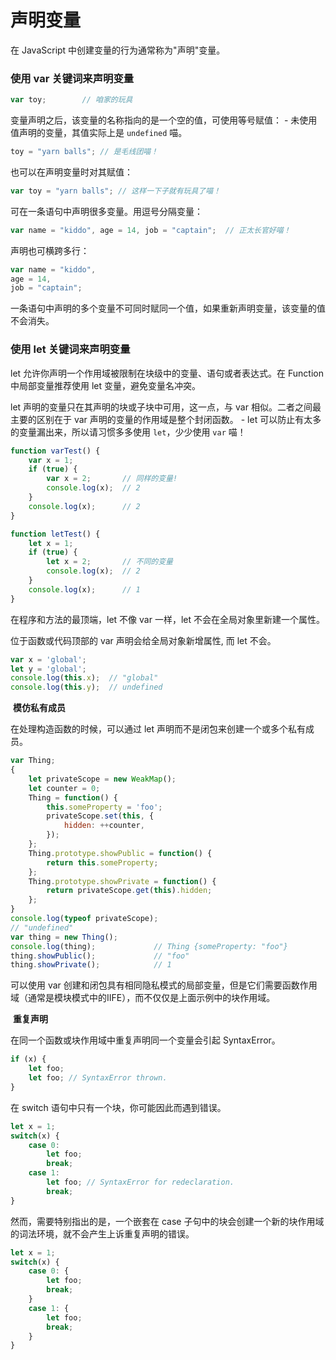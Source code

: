 # 声明变量

在 JavaScript 中创建变量的行为通常称为"声明"变量。

### 使用 var 关键词来声明变量

```javascript
var toy;		// 咱家的玩具
```

变量声明之后，该变量的名称指向的是一个空的值，可使用等号赋值：
 \- 未使用值声明的变量，其值实际上是 `undefined` 喵。

```javascript
toy = "yarn balls";	// 是毛线团喵！
```

也可以在声明变量时对其赋值：

```javascript
var toy = "yarn balls";	// 这样一下子就有玩具了喵！
```

可在一条语句中声明很多变量。用逗号分隔变量：

```javascript
var name = "kiddo", age = 14, job = "captain";	// 正太长官好喵！
```

声明也可横跨多行：

```javascript
var name = "kiddo",
age = 14,
job = "captain";
```

一条语句中声明的多个变量不可同时赋同一个值，如果重新声明变量，该变量的值不会消失。



### 使用 let 关键词来声明变量

let 允许你声明一个作用域被限制在块级中的变量、语句或者表达式。在 Function 中局部变量推荐使用 let 变量，避免变量名冲突。

let 声明的变量只在其声明的块或子块中可用，这一点，与 var 相似。二者之间最主要的区别在于 var 声明的变量的作用域是整个封闭函数。
 \- let 可以防止有太多的变量漏出来，所以请习惯多多使用 `let`，少少使用 `var` 喵！

```javascript
function varTest() {
    var x = 1;
    if (true) {
        var x = 2;       // 同样的变量!
        console.log(x);  // 2
    }
    console.log(x);      // 2
}
```

```javascript
function letTest() {
    let x = 1;
    if (true) {
        let x = 2;       // 不同的变量    
        console.log(x);  // 2  
    }
    console.log(x);      // 1
}
```

在程序和方法的最顶端，let 不像 var 一样，let 不会在全局对象里新建一个属性。

位于函数或代码顶部的 var 声明会给全局对象新增属性, 而 let 不会。

```javascript
var x = 'global';
let y = 'global';
console.log(this.x);  // "global"
console.log(this.y);  // undefined
```



​	**模仿私有成员**

在处理构造函数的时候，可以通过 let 声明而不是闭包来创建一个或多个私有成员。

```javascript
var Thing;
{
	let privateScope = new WeakMap();
	let counter = 0;
	Thing = function() {
    	this.someProperty = 'foo';
    	privateScope.set(this, {
			hidden: ++counter,
    	});
  	};
  	Thing.prototype.showPublic = function() {
    	return this.someProperty;
  	};
  	Thing.prototype.showPrivate = function() {
    	return privateScope.get(this).hidden;
  	};
}
console.log(typeof privateScope);
// "undefined"
var thing = new Thing();
console.log(thing);				// Thing {someProperty: "foo"}
thing.showPublic();				// "foo"
thing.showPrivate();			// 1
```

可以使用 var 创建和闭包具有相同隐私模式的局部变量，但是它们需要函数作用域（通常是模块模式中的IIFE），而不仅仅是上面示例中的块作用域。



​	**重复声明**

在同一个函数或块作用域中重复声明同一个变量会引起 SyntaxError。

```javascript
if (x) {
	let foo;
	let foo; // SyntaxError thrown.
}
```

在 switch 语句中只有一个块，你可能因此而遇到错误。

```javascript
let x = 1;
switch(x) {
	case 0:
    	let foo;
    	break;
	case 1:
    	let foo; // SyntaxError for redeclaration.
		break;
}
```

然而，需要特别指出的是，一个嵌套在 case 子句中的块会创建一个新的块作用域的词法环境，就不会产生上诉重复声明的错误。

```javascript
let x = 1;
switch(x) {
	case 0: {
		let foo;
		break;
	}
	case 1: {
    	let foo;
    	break;
	}
}
```

